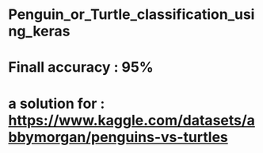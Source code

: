 # Penguin_or_Turtle_classification_using_keras
# Finall accuracy : 95%
# a solution for : https://www.kaggle.com/datasets/abbymorgan/penguins-vs-turtles
